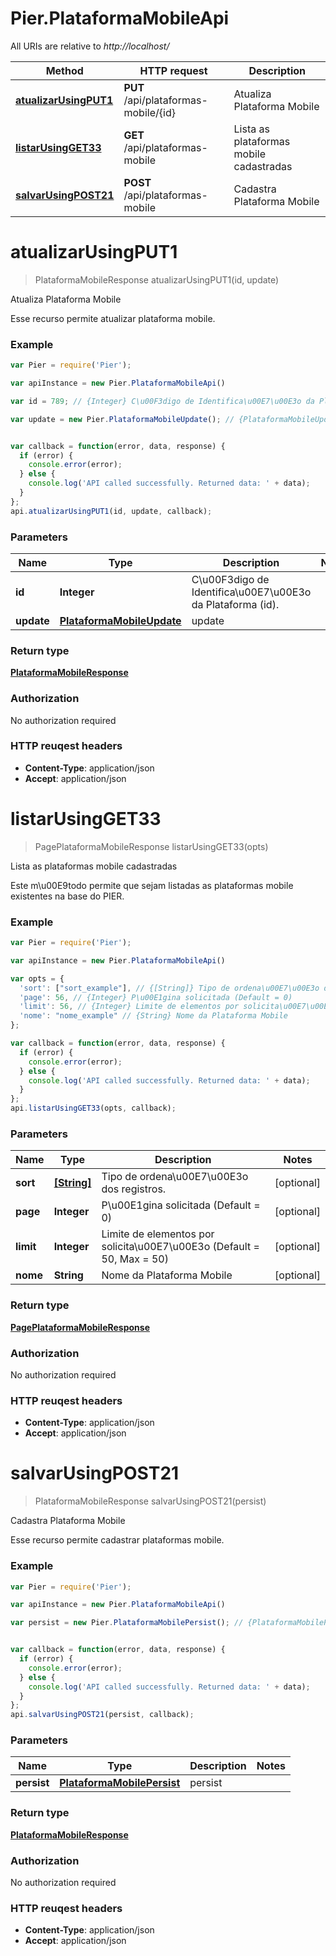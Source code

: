 # Pier.PlataformaMobileApi

All URIs are relative to *http://localhost/*

Method | HTTP request | Description
------------- | ------------- | -------------
[**atualizarUsingPUT1**](PlataformaMobileApi.md#atualizarUsingPUT1) | **PUT** /api/plataformas-mobile/{id} | Atualiza Plataforma Mobile
[**listarUsingGET33**](PlataformaMobileApi.md#listarUsingGET33) | **GET** /api/plataformas-mobile | Lista as plataformas mobile cadastradas
[**salvarUsingPOST21**](PlataformaMobileApi.md#salvarUsingPOST21) | **POST** /api/plataformas-mobile | Cadastra Plataforma Mobile


<a name="atualizarUsingPUT1"></a>
# **atualizarUsingPUT1**
> PlataformaMobileResponse atualizarUsingPUT1(id, update)

Atualiza Plataforma Mobile

Esse recurso permite atualizar plataforma mobile.

### Example
```javascript
var Pier = require('Pier');

var apiInstance = new Pier.PlataformaMobileApi()

var id = 789; // {Integer} C\u00F3digo de Identifica\u00E7\u00E3o da Plataforma (id).

var update = new Pier.PlataformaMobileUpdate(); // {PlataformaMobileUpdate} update


var callback = function(error, data, response) {
  if (error) {
    console.error(error);
  } else {
    console.log('API called successfully. Returned data: ' + data);
  }
};
api.atualizarUsingPUT1(id, update, callback);
```

### Parameters

Name | Type | Description  | Notes
------------- | ------------- | ------------- | -------------
 **id** | **Integer**| C\u00F3digo de Identifica\u00E7\u00E3o da Plataforma (id). | 
 **update** | [**PlataformaMobileUpdate**](PlataformaMobileUpdate.md)| update | 

### Return type

[**PlataformaMobileResponse**](PlataformaMobileResponse.md)

### Authorization

No authorization required

### HTTP reuqest headers

 - **Content-Type**: application/json
 - **Accept**: application/json

<a name="listarUsingGET33"></a>
# **listarUsingGET33**
> PagePlataformaMobileResponse listarUsingGET33(opts)

Lista as plataformas mobile cadastradas

Este m\u00E9todo permite que sejam listadas as plataformas mobile existentes na base do PIER.

### Example
```javascript
var Pier = require('Pier');

var apiInstance = new Pier.PlataformaMobileApi()

var opts = { 
  'sort': ["sort_example"], // {[String]} Tipo de ordena\u00E7\u00E3o dos registros.
  'page': 56, // {Integer} P\u00E1gina solicitada (Default = 0)
  'limit': 56, // {Integer} Limite de elementos por solicita\u00E7\u00E3o (Default = 50, Max = 50)
  'nome': "nome_example" // {String} Nome da Plataforma Mobile
};

var callback = function(error, data, response) {
  if (error) {
    console.error(error);
  } else {
    console.log('API called successfully. Returned data: ' + data);
  }
};
api.listarUsingGET33(opts, callback);
```

### Parameters

Name | Type | Description  | Notes
------------- | ------------- | ------------- | -------------
 **sort** | [**[String]**](String.md)| Tipo de ordena\u00E7\u00E3o dos registros. | [optional] 
 **page** | **Integer**| P\u00E1gina solicitada (Default = 0) | [optional] 
 **limit** | **Integer**| Limite de elementos por solicita\u00E7\u00E3o (Default = 50, Max = 50) | [optional] 
 **nome** | **String**| Nome da Plataforma Mobile | [optional] 

### Return type

[**PagePlataformaMobileResponse**](PagePlataformaMobileResponse.md)

### Authorization

No authorization required

### HTTP reuqest headers

 - **Content-Type**: application/json
 - **Accept**: application/json

<a name="salvarUsingPOST21"></a>
# **salvarUsingPOST21**
> PlataformaMobileResponse salvarUsingPOST21(persist)

Cadastra Plataforma Mobile

Esse recurso permite cadastrar plataformas mobile.

### Example
```javascript
var Pier = require('Pier');

var apiInstance = new Pier.PlataformaMobileApi()

var persist = new Pier.PlataformaMobilePersist(); // {PlataformaMobilePersist} persist


var callback = function(error, data, response) {
  if (error) {
    console.error(error);
  } else {
    console.log('API called successfully. Returned data: ' + data);
  }
};
api.salvarUsingPOST21(persist, callback);
```

### Parameters

Name | Type | Description  | Notes
------------- | ------------- | ------------- | -------------
 **persist** | [**PlataformaMobilePersist**](PlataformaMobilePersist.md)| persist | 

### Return type

[**PlataformaMobileResponse**](PlataformaMobileResponse.md)

### Authorization

No authorization required

### HTTP reuqest headers

 - **Content-Type**: application/json
 - **Accept**: application/json


